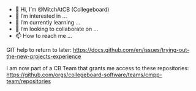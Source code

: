 - 👋 Hi, I’m @MitchAtCB (Collegeboard)
- 👀 I’m interested in ...
- 🌱 I’m currently learning ...
- 💞️ I’m looking to collaborate on ...
- 📫 How to reach me ...

<!---
MitchAtCB/MitchAtCB is a ✨ special ✨ repository because its `README.md` (this file) appears on your GitHub profile.
You can click the Preview link to take a look at your changes.
--->

GIT help to return to later:
https://docs.github.com/en/issues/trying-out-the-new-projects-experience

I am now part of a CB Team that grants me access to these repositories:
https://github.com/orgs/collegeboard-software/teams/cmpp-team/repositories 
